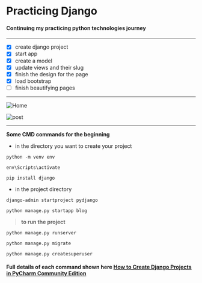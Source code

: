 # Practicing Django

#### Continuing my practicing python technologies journey

***

- [x] create django project
- [x] start app
- [x] create a model
- [x] update views and their slug
- [x] finish the design for the page
- [x] load bootstrap
- [ ] finish beautifying pages  

***
![Home](https://user-images.githubusercontent.com/63652516/159135096-55aeed9c-2885-48e8-81a3-3dc0fccb673d.PNG)  

![post](https://user-images.githubusercontent.com/63652516/159135199-f035d1f5-b248-4920-96e8-dc70207f38b5.PNG)




***
**Some CMD commands for the beginning**  
- in the directory you want to create your project
```
python -m venv env 
```

```
env\Scripts\activate
```

```
pip install django
```

- in the project directory 
```
django-admin startproject pydjango
```

```
python manage.py startapp blog
```

> **to run the project**
```
python manage.py runserver
```

```
python manage.py migrate
```

```
python manage.py createsuperuser
```

#### Full details of each command shown here [How to Create Django Projects in PyCharm Community Edition](https://www.tabnine.com/blog/how-to-create-django-projects-in-pycharm-community-edition/)
